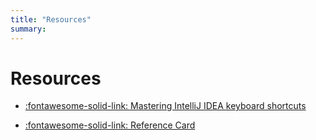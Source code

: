 ```yaml
---
title: "Resources"
summary: 
---
```


Resources
===

- [:fontawesome-solid-link: Mastering IntelliJ IDEA keyboard shortcuts](https://www.jetbrains.com/help/idea/mastering-keyboard-shortcuts.html)

- [:fontawesome-solid-link: Reference Card](https://resources.jetbrains.com/storage/products/intellij-idea/docs/IntelliJIDEA_ReferenceCard.pdf)
